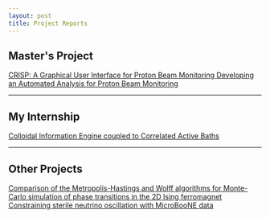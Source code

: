 ```yaml
---
layout: post
title: Project Reports
---
```


## Master's Project

<a href="assets/reports/Lewis_Dean_MPhys_Semester_2_Report.pdf" target="_blank">
CRISP: A Graphical User Interface for Proton
Beam Monitoring
</a>

<a href="assets/reports/MPhys_Report.pdf" target="_blank">
Developing an Automated Analysis
for Proton Beam Monitoring
</a>

---

## My Internship

<a href="assets/reports/Colloidal_information_engine_coupled_to_correlated_active_baths.pdf" target="_blank">
  <!-- <img src="/assets/thumbnails/internship_thumb.png" alt="Internship Report Thumbnail" width="200" /> -->
  Colloidal Information Engine coupled to Correlated Active Baths
</a>

---

## Other Projects

<a href="assets/reports/Comparison_of_the_Metropolis_Hastings_and_Wolff_algorithms_for_Monte_Carlo_simulation_of_phase_transitions_in_the_2D_Ising_ferromagnet.pdf" target="_blank">
Comparison of the Metropolis-Hastings and
Wolff algorithms for Monte-Carlo simulation
of phase transitions in the 2D Ising
ferromagnet
</a>

<a href="assets/reports/Neutrino_Oscillation_Report.pdf" target="_blank">
Constraining sterile neutrino oscillation with MicroBooNE data
</a>
